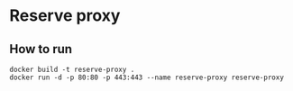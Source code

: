 # Reserve proxy

## How to run
```
docker build -t reserve-proxy .
docker run -d -p 80:80 -p 443:443 --name reserve-proxy reserve-proxy
```
